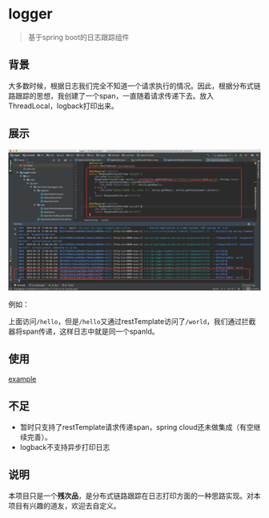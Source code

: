 # logger

> 基于spring boot的日志跟踪组件

## 背景

大多数时候，根据日志我们完全不知道一个请求执行的情况。因此，根据分布式链路跟踪的思想，我创建了一个span，一直随着请求传递下去。放入ThreadLocal，logback打印出来。

## 展示

![demo](./doc/demo.jpg)

例如：

上面访问`/hello`，但是`/hello`又通过restTemplate访问了`/world`，我们通过拦截器将span传递，这样日志中就是同一个spanId。

## 使用

[example](./example)

## 不足

* 暂时只支持了restTemplate请求传递span，spring cloud还未做集成（有空继续完善）。
* logback不支持异步打印日志

## 说明

本项目只是一个**残次品**，是分布式链路跟踪在日志打印方面的一种思路实现。对本项目有兴趣的道友，欢迎去自定义。